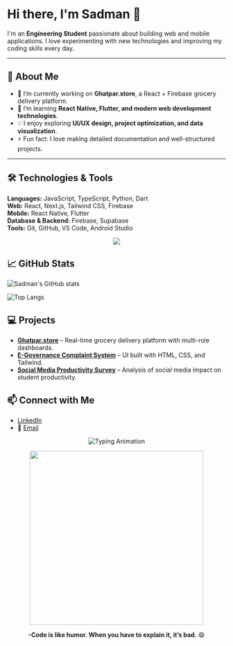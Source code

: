# Hi there, I'm Sadman 👋

I'm an **Engineering Student** passionate about building web and mobile applications. I love experimenting with new technologies and improving my coding skills every day.

---

## 🚀 About Me
- 🔭 I’m currently working on **Ghatpar.store**, a React + Firebase grocery delivery platform.  
- 🌱 I’m learning **React Native, Flutter, and modern web development technologies**.  
- 💡 I enjoy exploring **UI/UX design, project optimization, and data visualization**.  
- ⚡ Fun fact: I love making detailed documentation and well-structured projects.  

---

## 🛠️ Technologies & Tools

**Languages:** JavaScript, TypeScript, Python, Dart  
**Web:** React, Next.js, Tailwind CSS, Firebase  
**Mobile:** React Native, Flutter  
**Database & Backend:** Firebase, Supabase  
**Tools:** Git, GitHub, VS Code, Android Studio  

<p align="center">
  <img src="https://skillicons.dev/icons?i=js,ts,python,dart,react,next,flutter,tailwind,firebase,git,vscode,androidstudio" />
</p>


## 📈 GitHub Stats
![Sadman's GitHub stats](https://github-readme-stats.vercel.app/api?username=SadmanSakibShaon&show_icons=true&theme=tokyonight)  

![Top Langs](https://github-readme-stats.vercel.app/api/top-langs/?username=SadmanSakibShaon&layout=compact&theme=tokyonight)  



## 💻 Projects
- **[Ghatpar.store](https://ghatpar.store)** – Real-time grocery delivery platform with multi-role dashboards.  
- **[E-Governance Complaint System](https://sadmansakibshaon.github.io/E-Governance-Complaint-Management-System-for-Urban-Municipal-Services/)** – UI built with HTML, CSS, and Tailwind.  
- **[Social Media Productivity Survey](https://github.com/yourusername/social-media-productivity)** – Analysis of social media impact on student productivity.  



## 📫 Connect with Me
- [LinkedIn](https://www.linkedin.com/in/sadmansakibshaon/)  
- 📧 [Email](mailto:sadmansakib9653@gmail.com)  



<p align="center">
  <img src="https://readme-typing-svg.herokuapp.com?font=Fira+Code&pause=1000&color=58A6FF&center=true&vCenter=true&width=600&lines=tap+tap+tap..." alt="Typing Animation" />
</p>

<p align="center">
  <img src="https://media.giphy.com/media/xT9IgzoKnwFNmISR8I/giphy.gif" width="400">
</p>



<p align="center"><b>-Code is like humor. When you have to explain it, it’s bad.</b> 😄</p>
